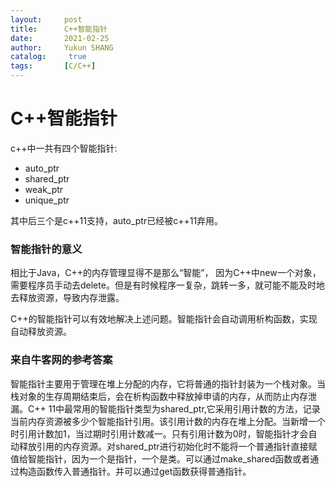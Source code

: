 ```yaml
---
layout:     post
title:      C++智能指针
date:       2021-02-25
author:     Yukun SHANG
catalog: 	 true
tags:       [C/C++]
---
```




# C++智能指针

c++中一共有四个智能指针: 

* auto_ptr
* shared_ptr
* weak_ptr
* unique_ptr 

其中后三个是c++11支持，auto_ptr已经被c++11弃用。

### 智能指针的意义

相比于Java，C++的内存管理显得不是那么“智能”， 因为C++中new一个对象，需要程序员手动去delete。但是有时候程序一复杂，跳转一多，就可能不能及时地去释放资源，导致内存泄露。

C++的智能指针可以有效地解决上述问题。智能指针会自动调用析构函数，实现自动释放资源。



### 来自牛客网的参考答案

智能指针主要用于管理在堆上分配的内存，它将普通的指针封装为一个栈对象。当栈对象的生存周期结束后，会在析构函数中释放掉申请的内存，从而防止内存泄漏。C++ 11中最常用的智能指针类型为shared_ptr,它采用引用计数的方法，记录当前内存资源被多少个智能指针引用。该引用计数的内存在堆上分配。当新增一个时引用计数加1，当过期时引用计数减一。只有引用计数为0时，智能指针才会自动释放引用的内存资源。对shared_ptr进行初始化时不能将一个普通指针直接赋值给智能指针，因为一个是指针，一个是类。可以通过make_shared函数或者通过构造函数传入普通指针。并可以通过get函数获得普通指针。